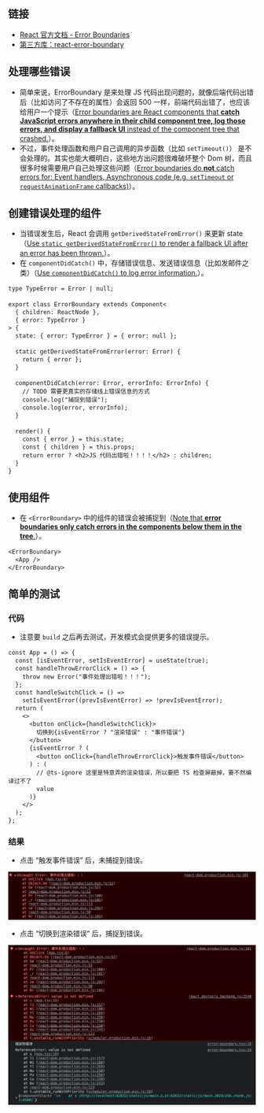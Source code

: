 ## 链接

- [React 官方文档 - Error Boundaries](https://reactjs.org/docs/error-boundaries.html)
- [第三方库：react-error-boundary](https://github.com/bvaughn/react-error-boundary)

## 处理哪些错误

- 简单来说，ErrorBoundary 是来处理 JS 代码出现问题的，就像后端代码出错后（比如访问了不存在的属性）会返回 500 一样，前端代码出错了，也应该给用户一个提示（[Error boundaries are React components that **catch JavaScript errors anywhere in their child component tree, log those errors, and display a fallback UI** instead of the component tree that crashed.](https://reactjs.org/docs/error-boundaries.html?#introducing-error-boundaries)）。
- 不过，事件处理函数和用户自己调用的异步函数（比如 `setTimeout()`） 是不会处理的。其实也能大概明白，这些地方出问题很难破坏整个 Dom 树，而且很多时候需要用户自己处理这些问题（[Error boundaries do **not** catch errors for: Event handlers, Asynchronous code (e.g. `setTimeout` or `requestAnimationFrame` callbacks)](https://reactjs.org/docs/error-boundaries.html?#introducing-error-boundaries)）。

## 创建错误处理的组件

- 当错误发生后，React 会调用 `getDerivedStateFromError()` 来更新 state（[Use `static getDerivedStateFromError()` to render a fallback UI after an error has been thrown.](https://reactjs.org/docs/error-boundaries.html?#introducing-error-boundaries)）。
- 在 `componentDidCatch()` 中，存储错误信息、发送错误信息（比如发邮件之类）（[Use `componentDidCatch()` to log error information.](https://reactjs.org/docs/error-boundaries.html?#introducing-error-boundaries)）。

```tsx
type TypeError = Error | null;

export class ErrorBoundary extends Component<
  { children: ReactNode },
  { error: TypeError }
> {
  state: { error: TypeError } = { error: null };

  static getDerivedStateFromError(error: Error) {
    return { error };
  }

  componentDidCatch(error: Error, errorInfo: ErrorInfo) {
    // TODO 需要更真实的存储线上错误信息的方式
    console.log("捕捉到错误");
    console.log(error, errorInfo);
  }

  render() {
    const { error } = this.state;
    const { children } = this.props;
    return error ? <h2>JS 代码出错啦！！！！</h2> : children;
  }
}
```

## 使用组件

- 在 `<ErrorBoundary>` 中的组件的错误会被捕捉到（[Note that **error boundaries only catch errors in the components below them in the tree**.](https://reactjs.org/docs/error-boundaries.html?#introducing-error-boundaries)）。

```tsx
<ErrorBoundary>
  <App />
</ErrorBoundary>
```

## 简单的测试

### 代码

- 注意要 `build` 之后再去测试，开发模式会提供更多的错误提示。

```tsx
const App = () => {
  const [isEventError, setIsEventError] = useState(true);
  const handleThrowErrorClick = () => {
    throw new Error("事件处理出错啦！！！");
  };
  const handleSwitchClick = () =>
    setIsEventError((prevIsEventError) => !prevIsEventError);
  return (
    <>
      <button onClick={handleSwitchClick}>
        切换到{isEventError ? "渲染错误" : "事件错误"}
      </button>
      {isEventError ? (
        <button onClick={handleThrowErrorClick}>触发事件错误</button>
      ) : (
        // @ts-ignore 这里是特意弄的渲染错误，所以要把 TS 检查屏蔽掉，要不然编译过不了
        value
      )}
    </>
  );
};
```

### 结果

- 点击 “触发事件错误” 后，未捕捉到错误。

![](./捕捉_JS_代码错误-event_error.png)

- 点击 “切换到渲染错误” 后，捕捉到错误。

![](./捕捉_JS_代码错误-render_error.png)